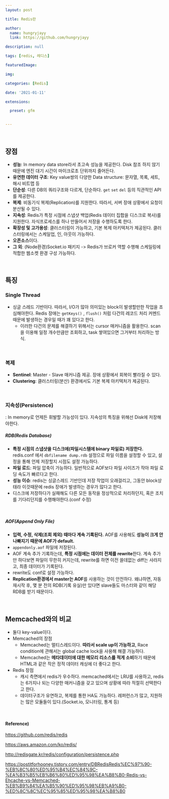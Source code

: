 ```yaml
---
layout: post

title: Redis란

author: 
  name: hungryjayy
  link: https://github.com/hungryjayy

description: null

tags: [redis, 레디스]

featuredImage: 

img: 

categories: [Redis]

date: '2021-01-11'

extensions:

  preset: gfm


---
```


<br>

## 장점

- **성능**: In memory data store라서 초고속 성능을 제공한다. Disk 참조 하지 않기 때문에 엔진 대기 시간이 마이크로초 단위까지 줄어든다.
- **유연한 데이터 구조**: Key value쌍의 다양한 Data structure: 문자열, 목록, 세트, 해시 비트맵 등
- **단순성**: 다른 DB의 쿼리구조와 다르게, 단순하다. `get` `set` `del` 등의 직관적인 API를 제공한다.
- **복제**: 비동기식 복제(Replication)를 지원한다. 따라서, 서버 장애 상황에서 요청이 분산될 수 있다. 
- **지속성**: Redis가 특정 시점에 스냅샷 백업(Redis 데이터 집합을 디스크로 복사)를 지원한다. 자식프로세스를 하나 만들어서 저장을 수행하도록 한다.
- **확장성 및 고가용성**: 클러스터링이 가능하고, 기본 복제 아키텍처가 제공된다. 클러스터링에서는 스케일업, 인, 아웃이 가능하다.
- **오픈소스**이다.
- **그 외**: (Node환경)Socket.io 패키지 -> Redis가 브로커 역할 수행해 스케일링에 적합한 웹소켓 환경 구성 가능하다.

<Br>

## 특징

### Single Thread

- 싱글 스레드 기반이다. 따라서, I/O가 많아 의미있는 block이 발생할만한 작업을 조심해야한다. Redis 장애는 `getKeys()` , `flush()` 처럼 다건의 레코드 처리 커멘드때문에 발생하는 경우일 때가 꽤 있다고 한다.
  - 이러한 다건의 문제를 해결하기 위해서는 cursor 매커니즘을 활용한다. scan을 이용해 일정 개수만큼만 조회하고, task 쌓여있으면 그거부터 처리하는 방식.

<br>

### 복제

* **Sentinel**: Master - Slave 매커니즘 제공. 장애 상황에서 회복이 빨라질 수 있다.
* **Clustering**: 클러스터링(분산) 환경에서도 기본 복제 아키텍처가 제공된다.

<br>

### 지속성(Persistence)

: In memory로 언제든 휘발할 가능성이 있다. 지속성의 특징을 위해선 Disk에 저장해야한다.

##### **RDB(Redis Database)**

- **특정 시점의 스냅샷을 디스크에(파일시스템에 binary 파일로) 저장한다.** redis.conf 에서 `dbfilename dump.rdb` 설정으로 파일 이름을 설정할 수 있고, 설정을 통해 언제 저장할지 시점도 설정 가능하다.
- **파일 로드**: 파일 압축이 가능하다. 일반적으로 AOF보다 파일 사이즈가 작아 파일 로딩 속도가 빠르다고 한다.
- **성능 이슈**: redis는 싱글스레드 기반인데 저장 작업이 오래걸리고, 그동안 block상태라 이것때문에 redis 장애가 발생하는 경우가 많다고 한다.
- 디스크에 저장하다가 실패해도 다른 모든 동작을 정상적으로 처리하던지, 혹은 조치를 기다리던지를 수행해야한다.(conf 수정)

<br>

##### **AOF(Append Only File)**

- **입력, 수정, 삭제(조회 제외) 때마다 계속 기록된다.** AOF를 사용해도 **성능이 크게 안나빠지기 때문에 AOF가 default.**
- `appendonly.aof` 파일에 저장된다.
- AOF 계속 추가 기록하는데, **특정 시점에는 데이터 전체를 rewrite**한다. 계속 추가만 하다보면 파일이 무한히 커지는데, rewrite를 하면 이전 쓸데없는 diff는 사라지고, 최종 데이터가 기록된다.
- rewrite도 conf로 설정 가능하다.
- **Replication환경에서 master는 AOF**를 사용하는 것이 안전하다. 왜냐하면, 자동 재시작 후, 몇 분 전의 RDB(기록 유실)만 있다면 slave들도 마스터와 같이 해당 RDB를 받기 때문이다.

<br>

## Memcached와의 비교

* 둘다 key-value이다.
* Memcached의 장점
  * Memcached는 멀티스레드이다. **따라서 scale up이 가능하고**, Race condition에 관해서는 global cache lock을 사용해 해결 가능하다.
  * Memcached는 **메타데이터에 대한 메모리 리소스를 적게 소비**하기 때문에 HTML과 같은 작은 정적 데이터 캐싱에 더 좋다고 한다.
* Redis 장점
  * 캐시 측면에서 redis가 우수하다. memcached에서는 LRU를 사용하고, redis는 6가지나 되는 다양한 매커니즘을 갖고 있으며 상황에 따라 적절히 선택한다고 한다.
  * 데이터구조가 유연하고, 복제를 통한 HA도 가능하다. 레퍼런스가 많고, 지원하는 많은 모듈들이 있다.(Socket.io, 모니터링, 통계 등)

<br>

#### Reference)

https://github.com/redis/redis

https://aws.amazon.com/ko/redis/

http://redisgate.kr/redis/configuration/persistence.php

https://postitforhooney.tistory.com/entry/DBRedisRedis%EC%97%90-%EB%8C%80%ED%95%B4%EC%84%9C-%EA%B3%B5%EB%B6%80%ED%95%98%EA%B8%B0-Redis-vs-Ehcache-vs-Memcached-%EB%B9%84%EA%B5%90%ED%95%98%EB%A9%B0-%ED%8C%8C%EC%95%85%ED%95%98%EA%B8%B0